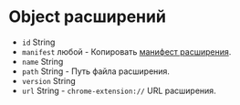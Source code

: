 # Object расширений

* `id` String
* `manifest` любой - Копировать [манифест расширения](https://developer.chrome.com/extensions/manifest).
* `name` String
* `path` String - Путь файла расширения.
* `version` String
* `url` String - `chrome-extension://` URL расширения.
